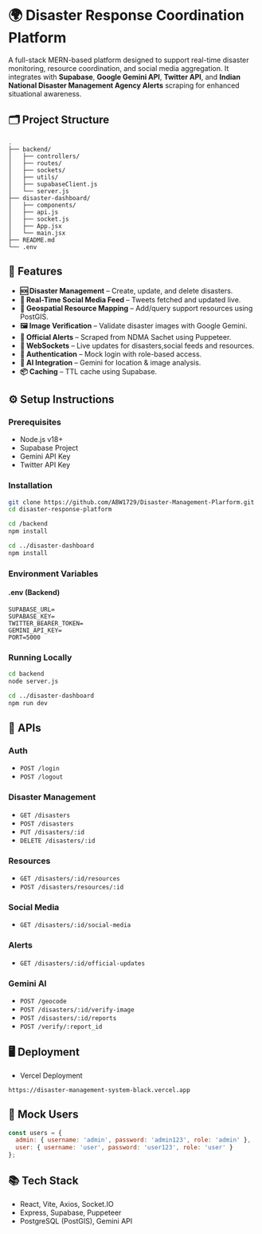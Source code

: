 

# 🌍 Disaster Response Coordination Platform

A full-stack MERN-based platform designed to support real-time disaster monitoring, resource coordination, and social media aggregation. It integrates with **Supabase**, **Google Gemini API**, **Twitter API**, and **Indian National Disaster Management Agency Alerts** scraping for enhanced situational awareness.

## 🗂️ Project Structure

```
.
├── backend/
│   ├── controllers/
│   ├── routes/
│   ├── sockets/
│   ├── utils/
│   ├── supabaseClient.js
│   └── server.js
├── disaster-dashboard/
│   ├── components/
│   ├── api.js
│   ├── socket.js
│   ├── App.jsx
│   └── main.jsx
├── README.md
└── .env
```

## 🚀 Features

- **🆘 Disaster Management** – Create, update, and delete disasters.
- **📡 Real-Time Social Media Feed** – Tweets fetched and updated live.
- **📍 Geospatial Resource Mapping** – Add/query support resources using PostGIS.
- **🖼️ Image Verification** – Validate disaster images with Google Gemini.
- **📑 Official Alerts** – Scraped from NDMA Sachet using Puppeteer.
- **📲 WebSockets** – Live updates for disasters,social feeds and resources.
- **🔐 Authentication** – Mock login with role-based access.
- **🧠 AI Integration** – Gemini for location & image analysis.
- **📦 Caching** – TTL cache using Supabase.

## ⚙️ Setup Instructions

### Prerequisites

- Node.js v18+
- Supabase Project
- Gemini API Key
- Twitter API Key 

### Installation

```bash
git clone https://github.com/ABW1729/Disaster-Management-Plarform.git
cd disaster-response-platform

cd /backend
npm install

cd ../disaster-dashboard
npm install
```

### Environment Variables

#### .env (Backend)

```
SUPABASE_URL=
SUPABASE_KEY=
TWITTER_BEARER_TOKEN=
GEMINI_API_KEY=
PORT=5000
```

### Running Locally

```bash
cd backend
node server.js

cd ../disaster-dashboard
npm run dev
```

## 📡 APIs

### Auth

- `POST /login`
- `POST /logout`

### Disaster Management

- `GET /disasters`
- `POST /disasters`
- `PUT /disasters/:id`
- `DELETE /disasters/:id`

### Resources

- `GET /disasters/:id/resources`
- `POST /disasters/resources/:id`

### Social Media

- `GET /disasters/:id/social-media`

### Alerts

- `GET /disasters/:id/official-updates`

### Gemini AI

- `POST /geocode`
- `POST /disasters/:id/verify-image`
- `POST /disasters/:id/reports`
- `POST /verify/:report_id`

## 🖥️ Deployment

- Vercel Deployment
```
https://disaster-management-system-black.vercel.app
```

## 📌 Mock Users

```js
const users = {
  admin: { username: 'admin', password: 'admin123', role: 'admin' },
  user: { username: 'user', password: 'user123', role: 'user' }
};
```

## 📚 Tech Stack

- React, Vite, Axios, Socket.IO
- Express, Supabase, Puppeteer
- PostgreSQL (PostGIS), Gemini API


